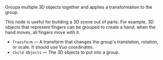 Groups multiple 3D objects together and applies a transformation to the group.

This node is useful for building a 3D scene out of parts. For example, 3D objects that represent fingers can be grouped to create a hand; when the hand moves, all fingers move with it.

   - `Transform` — A transform that changes the group's translation, rotation, or scale. It should use Vuo coordinates.
   - `Child Objects` — The 3D objects to put into a group.
